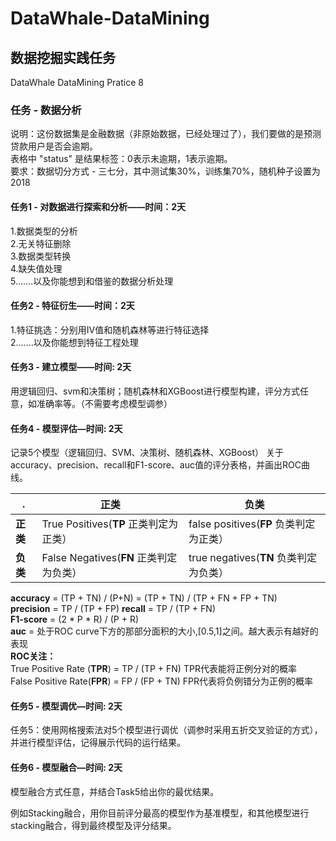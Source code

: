 # DataWhale-DataMining
## 数据挖掘实践任务
DataWhale DataMining Pratice 8   

### 任务 - 数据分析  
说明：这份数据集是金融数据（非原始数据，已经处理过了），我们要做的是预测贷款用户是否会逾期。  
表格中 "status" 是结果标签：0表示未逾期，1表示逾期。  
要求：数据切分方式 - 三七分，其中测试集30%，训练集70%，随机种子设置为2018  


#### 任务1 - 对数据进行探索和分析——时间：2天  
1.数据类型的分析  
2.无关特征删除  
3.数据类型转换  
4.缺失值处理  
5.……以及你能想到和借鉴的数据分析处理  


#### 任务2 - 特征衍生——时间：2天  
1.特征挑选：分别用IV值和随机森林等进行特征选择  
2.……以及你能想到特征工程处理  


#### 任务3 - 建立模型——时间: 2天
用逻辑回归、svm和决策树；随机森林和XGBoost进行模型构建，评分方式任意，如准确率等。（不需要考虑模型调参）


#### 任务4 - 模型评估—时间: 2天
记录5个模型（逻辑回归、SVM、决策树、随机森林、XGBoost）
关于accuracy、precision、recall和F1-score、auc值的评分表格，并画出ROC曲线。

.|正类|负类
-|-|-
**正类**|True Positives(**TP**   正类判定为正类）|false positives(**FP**   负类判定为正类）
**负类**|False Negatives(**FN**   正类判定为负类）|true negatives(**TN**   负类判定为负类）

**accuracy** = (TP + TN) / (P+N) = (TP + TN) / (TP + FN + FP + TN)     
**precision** = TP / (TP + FP)
**recall** = TP / (TP + FN)  
**F1-score** = (2 * P * R) / (P + R)  
**auc** =  处于ROC curve下方的那部分面积的大小,[0.5,1]之间。越大表示有越好的表现  
**ROC关注：**    
   True Positive Rate (**TPR**)  = TP / (TP + FN)     TPR代表能将正例分对的概率  
   False Positive Rate(**FPR**) = FP / (FP + TN)      FPR代表将负例错分为正例的概率  

#### 任务5 - 模型调优—时间: 2天  
任务5：使用网格搜索法对5个模型进行调优（调参时采用五折交叉验证的方式），并进行模型评估，记得展示代码的运行结果。 

#### 任务6 - 模型融合—时间: 2天  
模型融合方式任意，并结合Task5给出你的最优结果。  

例如Stacking融合，用你目前评分最高的模型作为基准模型，和其他模型进行stacking融合，得到最终模型及评分结果。

